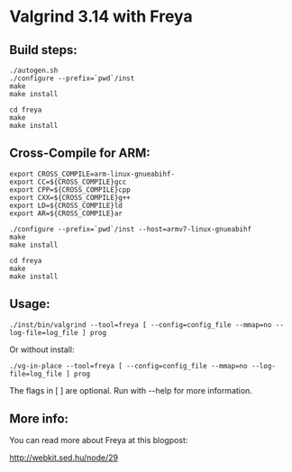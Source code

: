 Valgrind 3.14 with Freya
========================

Build steps:
------------

```shell
./autogen.sh
./configure --prefix=`pwd`/inst
make
make install

cd freya
make
make install
```

Cross-Compile for ARM:
----------------------

```shell
export CROSS_COMPILE=arm-linux-gnueabihf-
export CC=${CROSS_COMPILE}gcc
export CPP=${CROSS_COMPILE}cpp
export CXX=${CROSS_COMPILE}g++
export LD=${CROSS_COMPILE}ld
export AR=${CROSS_COMPILE}ar

./configure --prefix=`pwd`/inst --host=armv7-linux-gnueabihf
make
make install

cd freya
make
make install
```

Usage:
------

```shell
./inst/bin/valgrind --tool=freya [ --config=config_file --mmap=no --log-file=log_file ] prog
```

Or without install:

```shell
./vg-in-place --tool=freya [ --config=config_file --mmap=no --log-file=log_file ] prog
```

The flags in [ ] are optional. Run with --help for more information.

More info:
------
You can read more about Freya at this blogpost:

http://webkit.sed.hu/node/29
